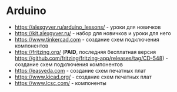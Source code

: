 # Arduino

* https://alexgyver.ru/arduino_lessons/ - уроки для новичков
* https://kit.alexgyver.ru/ - набор для новичков и уроки для него
* https://www.tinkercad.com - создание схем подключения компонентов
* https://fritzing.org/  (**PAID**, последняя бесплатная версия https://github.com/fritzing/fritzing-app/releases/tag/CD-548) - создание схем подключения компонентов
* https://easyeda.com - создание схем печатных плат
* https://www.kicad.org/ - создание схем печатных плат
* https://www.lcsc.com/ - компоненты
